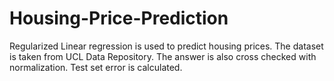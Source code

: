 # Housing-Price-Prediction

Regularized Linear regression is used to predict housing prices. The dataset is taken from UCL Data Repository. The answer is also cross checked
with normalization. Test set error is calculated.
